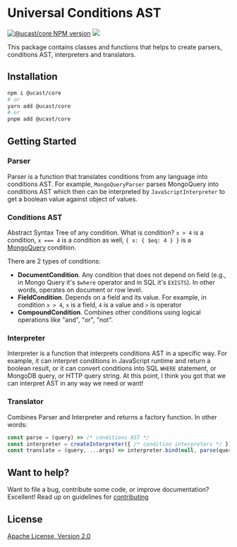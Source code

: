 # Universal Conditions AST

[![@ucast/core NPM version](https://badge.fury.io/js/%40ucast%2Fcore.svg)](https://badge.fury.io/js/%40ucast%2Fcore)
[![](https://img.shields.io/npm/dm/%40ucast%2Fcore.svg)](https://www.npmjs.com/package/%40ucast%2Fcore)

This package contains classes and functions that helps to create parsers, conditions AST, interpreters and translators.

## Installation

```sh
npm i @ucast/core
# or
yarn add @ucast/core
# or
pnpm add @ucast/core
```

## Getting Started

### Parser

Parser is a function that translates conditions from any language into conditions AST. For example, `MongoQueryParser` parses MongoQuery into conditions AST which then can be interpreted by `JavaScriptInterpreter` to get a boolean value against object of values.

### Conditions AST

Abstract Syntax Tree of any condition. What is condition? `x > 4` is a condition, `x === 4` is a condition as well, `{ x: { $eq: 4 } }` is a [MongoQuery](http://docs.mongodb.org/manual/reference/operator/query/) condition.

There are 2 types of conditions:

* **DocumentCondition**. Any condition that does not depend on field (e.g., in Mongo Query it's `$where` operator and in SQL it's `EXISTS`). In other words, operates on document or row level.
* **FieldCondition**. Depends on a field and its value. For example, in condition `x > 4`, `x` is a field, `4` is a value and `>` is operator
* **CompoundCondition**. Combines other conditions using logical operations like "and", "or", "not".

### Interpreter

Interpreter is a function that interprets conditions AST in a specific way. For example, it can interpret conditions in JavaScript runtime and return a boolean result, or it can convert conditions into SQL `WHERE` statement, or MongoDB query, or HTTP query string. At this point, I think you got that we can interpret AST in any way we need or want!


### Translator

Combines Parser and Interpreter and returns a factory function. In other words:

```js
const parse = (query) => /* conditions AST */
const interpreter = createInterpreter({ /* condition interpreters */ });
const translate = (query, ...args) => interpreter.bind(null, parse(query));
```

## Want to help?

Want to file a bug, contribute some code, or improve documentation? Excellent! Read up on guidelines for [contributing]

## License

[Apache License, Version 2.0](http://www.apache.org/licenses/LICENSE-2.0)

[contributing]: https://github.com/stalniy/uscast/blob/master/CONTRIBUTING.md
